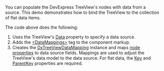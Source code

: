 You can populate the DevExpress TreeView's nodes with data from a source. This demo demonstrates how to bind the TreeView to the collection of flat data items. 

The code above does the following: 

1. Uses the TreeView's [Data](https://docs.devexpress.com/Blazor/DevExpress.Blazor.DxTreeView.Data) property to specify a data source. 
2. Adds the [\<DataMappings>](https://docs.devexpress.com/Blazor/DevExpress.Blazor.DxTreeView.DataMappings) tag to the component markup. 
3. Creates the [DxTreeViewDataMapping](https://docs.devexpress.com/Blazor/DevExpress.Blazor.DxTreeViewDataMapping) instance and maps [node properties](https://docs.devexpress.com/Blazor/DevExpress.Blazor.DxTreeViewDataMapping._members#properties) to data source fields. Mappings are used to adjust the TreeView's data model to the data source. For flat data, the [Key](https://docs.devexpress.com/Blazor/DevExpress.Blazor.Base.DxDataMappingBase-1.Key) and [ParentKey](https://docs.devexpress.com/Blazor/DevExpress.Blazor.Base.DxDataMappingBase-1.ParentKey) properties are required. 

